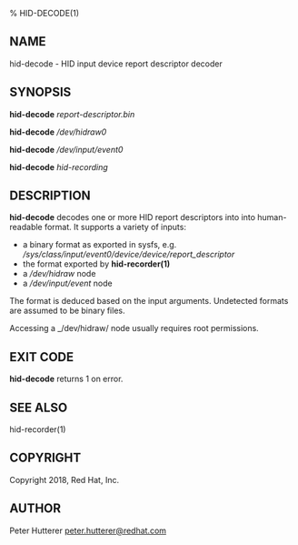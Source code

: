 % HID-DECODE(1)

NAME
----

hid-decode - HID input device report descriptor decoder

SYNOPSIS
--------
**hid-decode** *report-descriptor.bin*

**hid-decode** */dev/hidraw0*

**hid-decode** */dev/input/event0*

**hid-decode** *hid-recording*

DESCRIPTION
-----------
**hid-decode** decodes one or more HID report descriptors into into
human-readable format. It supports a variety of inputs:

- a binary format as exported in sysfs, e.g.
  _/sys/class/input/event0/device/device/report_descriptor_
- the format exported by **hid-recorder(1)**
- a _/dev/hidraw_ node
- a _/dev/input/event_ node

The format is deduced based on the input arguments. Undetected formats are
assumed to be binary files.

Accessing a _/dev/hidraw/ node usually requires root permissions.

EXIT CODE
---------
**hid-decode** returns 1 on error.

SEE ALSO
--------
hid-recorder(1)

COPYRIGHT
---------
Copyright 2018, Red Hat, Inc.

AUTHOR
------
 Peter Hutterer <peter.hutterer@redhat.com>
